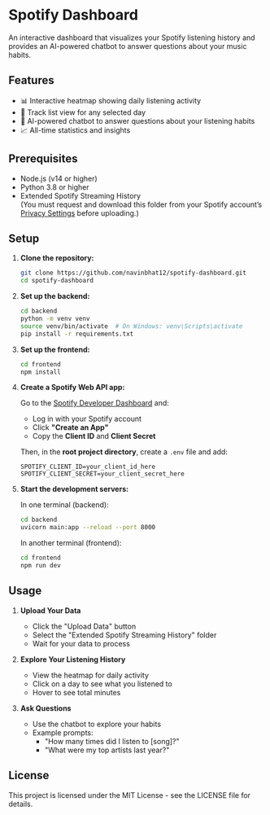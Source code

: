 # Spotify Dashboard

An interactive dashboard that visualizes your Spotify listening history and provides an AI-powered chatbot to answer questions about your music habits.

## Features

- 📊 Interactive heatmap showing daily listening activity
- 🎵 Track list view for any selected day
- 🤖 AI-powered chatbot to answer questions about your listening habits
- 📈 All-time statistics and insights

## Prerequisites

- Node.js (v14 or higher)
- Python 3.8 or higher
- Extended Spotify Streaming History  
  (You must request and download this folder from your Spotify account’s [Privacy Settings](https://www.spotify.com/account/privacy/) before uploading.)

## Setup

1. **Clone the repository:**

   ```bash
   git clone https://github.com/navinbhat12/spotify-dashboard.git
   cd spotify-dashboard
   ```

2. **Set up the backend:**

   ```bash
   cd backend
   python -m venv venv
   source venv/bin/activate  # On Windows: venv\Scripts\activate
   pip install -r requirements.txt
   ```

3. **Set up the frontend:**

   ```bash
   cd frontend
   npm install
   ```

4. **Create a Spotify Web API app:**

   Go to the [Spotify Developer Dashboard](https://developer.spotify.com/dashboard) and:

   - Log in with your Spotify account
   - Click **"Create an App"**
   - Copy the **Client ID** and **Client Secret**

   Then, in the **root project directory**, create a `.env` file and add:

   ```env
   SPOTIFY_CLIENT_ID=your_client_id_here
   SPOTIFY_CLIENT_SECRET=your_client_secret_here
   ```

5. **Start the development servers:**

   In one terminal (backend):

   ```bash
   cd backend
   uvicorn main:app --reload --port 8000
   ```

   In another terminal (frontend):

   ```bash
   cd frontend
   npm run dev
   ```


## Usage

1. **Upload Your Data**

   - Click the "Upload Data" button
   - Select the "Extended Spotify Streaming History" folder
   - Wait for your data to process

2. **Explore Your Listening History**

   - View the heatmap for daily activity
   - Click on a day to see what you listened to
   - Hover to see total minutes

3. **Ask Questions**

   - Use the chatbot to explore your habits
   - Example prompts:
     - "How many times did I listen to [song]?"
     - "What were my top artists last year?"

## License

This project is licensed under the MIT License - see the LICENSE file for details.
